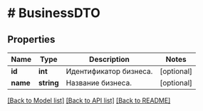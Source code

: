 # # BusinessDTO

## Properties

Name | Type | Description | Notes
------------ | ------------- | ------------- | -------------
**id** | **int** | Идентификатор бизнеса. | [optional]
**name** | **string** | Название бизнеса. | [optional]

[[Back to Model list]](../../README.md#models) [[Back to API list]](../../README.md#endpoints) [[Back to README]](../../README.md)
